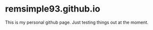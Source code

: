 remsimple93.github.io
=====================
This is my personal github page. Just testing things out at the moment.
